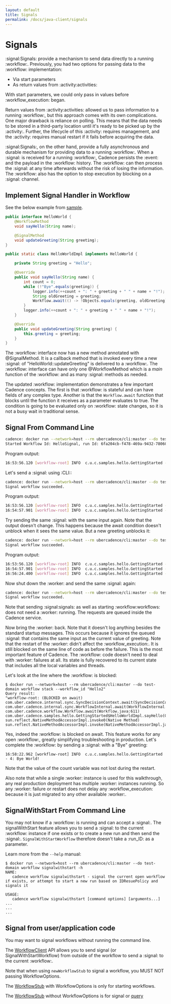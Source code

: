 ```yaml
---
layout: default
title: Signals
permalink: /docs/java-client/signals
---
```


# Signals

:signal:Signals: provide a mechanism to send data directly to a running :workflow:. Previously, you had
two options for passing data to the :workflow: implementation:

* Via start parameters
* As return values from :activity:activities:

With start parameters, we could only pass in values before :workflow_execution: began.

Return values from :activity:activities: allowed us to pass information to a running :workflow:, but this
approach comes with its own complications. One major drawback is reliance on polling. This means
that the data needs to be stored in a third-party location until it's ready to be picked up by
the :activity:. Further, the lifecycle of this :activity: requires management, and the :activity:
requires manual restart if it fails before acquiring the data.

:signal:Signals:, on the other hand, provide a fully asynchronous and durable mechanism for providing data to
a running :workflow:. When a :signal: is received for a running :workflow:, Cadence persists the :event:
and the payload in the :workflow: history. The :workflow: can then process the :signal: at any time
afterwards without the risk of losing the information. The :workflow: also has the option to stop
execution by blocking on a :signal: channel.

## Implement Signal Handler in Workflow

See the below example from [sample](https://github.com/cadence-workflow/cadence-java-samples/blob/master/src/main/java/com/uber/cadence/samples/hello/HelloSignal.java).

```java
public interface HelloWorld {
    @WorkflowMethod
    void sayHello(String name);

    @SignalMethod
    void updateGreeting(String greeting);
}

public static class HelloWorldImpl implements HelloWorld {

    private String greeting = "Hello";

    @Override
    public void sayHello(String name) {
        int count = 0;
        while (!"Bye".equals(greeting)) {
            logger.info(++count + ": " + greeting + " " + name + "!");
            String oldGreeting = greeting;
            Workflow.await(() -> !Objects.equals(greeting, oldGreeting));
        }
        logger.info(++count + ": " + greeting + " " + name + "!");
    }

    @Override
    public void updateGreeting(String greeting) {
        this.greeting = greeting;
    }
}
```
The :workflow: interface now has a new method annotated with @SignalMethod. It is a callback method that is invoked
every time a new :signal: of "HelloWorld::updateGreeting" is delivered to a :workflow:. The :workflow: interface can have only
one @WorkflowMethod which is a _main_ function of the :workflow: and as many :signal: methods as needed.

The updated :workflow: implementation demonstrates a few important Cadence concepts. The first is that :workflow: is stateful and can
have fields of any complex type. Another is that the `Workflow.await` function that blocks until the function it receives as a parameter evaluates to true. The condition is going to be evaluated only on :workflow: state changes, so it is not a busy wait in traditional sense.

## Signal From Command Line
```bash
cadence: docker run --network=host --rm ubercadence/cli:master --do test-domain workflow start  --workflow_id "HelloSignal" --tasklist HelloWorldTaskList --workflow_type HelloWorld::sayHello --execution_timeout 3600 --input \"World\"
Started Workflow Id: HelloSignal, run Id: 6fa204cb-f478-469a-9432-78060b83b6cd
```
Program output:
```bash
16:53:56.120 [workflow-root] INFO  c.u.c.samples.hello.GettingStarted - 1: Hello World!
```
Let's send a :signal: using :CLI::
```bash
cadence: docker run --network=host --rm ubercadence/cli:master --do test-domain workflow signal --workflow_id "HelloSignal" --name "HelloWorld::updateGreeting" --input \"Hi\"
Signal workflow succeeded.
```
Program output:
```bash
16:53:56.120 [workflow-root] INFO  c.u.c.samples.hello.GettingStarted - 1: Hello World!
16:54:57.901 [workflow-root] INFO  c.u.c.samples.hello.GettingStarted - 2: Hi World!
```
Try sending the same :signal: with the same input again. Note that the output doesn't change. This happens because the await condition
doesn't unblock when it sees the same value. But a new greeting unblocks it:
```bash
cadence: docker run --network=host --rm ubercadence/cli:master --do test-domain workflow signal --workflow_id "HelloSignal" --name "HelloWorld::updateGreeting" --input \"Welcome\"
Signal workflow succeeded.
```
Program output:
```bash
16:53:56.120 [workflow-root] INFO  c.u.c.samples.hello.GettingStarted - 1: Hello World!
16:54:57.901 [workflow-root] INFO  c.u.c.samples.hello.GettingStarted - 2: Hi World!
16:56:24.400 [workflow-root] INFO  c.u.c.samples.hello.GettingStarted - 3: Welcome World!
```
Now shut down the :worker: and send the same :signal: again:
```bash
cadence: docker run --network=host --rm ubercadence/cli:master --do test-domain workflow signal --workflow_id "HelloSignal" --name "HelloWorld::updateGreeting" --input \"Welcome\"
Signal workflow succeeded.
```
Note that sending :signal:signals: as well as starting :workflow:workflows: does not need a :worker: running. The requests are queued inside the Cadence service.

Now bring the :worker: back. Note that it doesn't log anything besides the standard startup messages.
This occurs because it ignores the queued :signal: that contains the same input as the current value of greeting.
Note that the restart of the :worker: didn't affect the :workflow_execution:. It is still blocked on the same line of code as before the failure.
This is the most important feature of Cadence. The :workflow: code doesn't need to deal with :worker: failures at all. Its state is fully recovered to its current state that includes all the local variables and threads.

Let's look at the line where the :workflow: is blocked:
```sh-session
$ docker run --network=host --rm ubercadence/cli:master --do test-domain workflow stack --workflow_id "Hello2"
Query result:
"workflow-root: (BLOCKED on await)
com.uber.cadence.internal.sync.SyncDecisionContext.await(SyncDecisionContext.java:546)
com.uber.cadence.internal.sync.WorkflowInternal.await(WorkflowInternal.java:243)
com.uber.cadence.workflow.Workflow.await(Workflow.java:611)
com.uber.cadence.samples.hello.GettingStarted$HelloWorldImpl.sayHello(GettingStarted.java:32)
sun.reflect.NativeMethodAccessorImpl.invoke0(Native Method)
sun.reflect.NativeMethodAccessorImpl.invoke(NativeMethodAccessorImpl.java:62)"
```
Yes, indeed the :workflow: is blocked on await. This feature works for any open :workflow:, greatly simplifying troubleshooting in production.
Let's complete the :workflow: by sending a :signal: with a "Bye" greeting:

```log
16:58:22.962 [workflow-root] INFO  c.u.c.samples.hello.GettingStarted - 4: Bye World!
```
Note that the value of the count variable was not lost during the restart.

Also note that while a single :worker: instance is used for this
walkthrough, any real production deployment has multiple :worker: instances running. So any :worker: failure or restart does not delay any
:workflow_execution: because it is just migrated to any other available :worker:.

## SignalWithStart From Command Line
You may not know if a :workflow: is running and can accept a :signal:.
The signalWithStart feature allows you to send a :signal: to the current :workflow: instance if one exists or to create a new
run and then send the :signal:. `SignalWithStartWorkflow` therefore doesn't take a :run_ID: as a
parameter.

Learn more from the `--help` manual:
```sh-session
$ docker run --network=host --rm ubercadence/cli:master --do test-domain workflow signalwithstart -h
NAME:
   cadence workflow signalwithstart - signal the current open workflow if exists, or attempt to start a new run based on IDResuePolicy and signals it

USAGE:
   cadence workflow signalwithstart [command options] [arguments...]
...
...
...
```

## Signal from user/application code

You may want to signal workflows without running the command line.

The
[WorkflowClient](https://www.javadoc.io/doc/com.uber.cadence/cadence-client/latest/com/cadence-workflow/cadence/client/WorkflowClient.html) API allows you to send signal (or SignalWithStartWorkflow) from outside of the workflow
to send a :signal: to the current :workflow:.

Note that when using `newWorkflowStub` to signal a workflow, you MUST NOT passing WorkflowOptions.

The [WorkflowStub](https://www.javadoc.io/static/com.uber.cadence/cadence-client/2.7.9-alpha/com/cadence-workflow/cadence/client/WorkflowClient.html#newWorkflowStub-java.lang.Class-com.uber.cadence.client.WorkflowOptions-) with WorkflowOptions is only for starting workflows.

The [WorkflowStub](https://www.javadoc.io/static/com.uber.cadence/cadence-client/2.7.9-alpha/com/cadence-workflow/cadence/client/WorkflowClient.html#newWorkflowStub-java.lang.Class-java.lang.String-) without WorkflowOptions is for signal or [query](/docs/java-client/queries)
